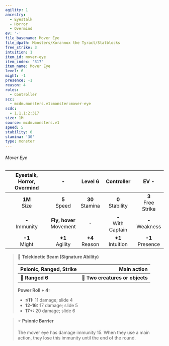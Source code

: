 ```yaml
---
agility: 1
ancestry:
  - Eyestalk
  - Horror
  - Overmind
ev: '-'
file_basename: Mover Eye
file_dpath: Monsters/Xorannox the Tyract/Statblocks
free_strike: 3
intuition: 1
item_id: mover-eye
item_index: '317'
item_name: Mover Eye
level: 6
might: -1
presence: -1
reason: 4
roles:
  - Controller
scc:
  - mcdm.monsters.v1:monster:mover-eye
scdc:
  - 1.1.1:2:317
size: 1M
source: mcdm.monsters.v1
speed: 5
stability: 0
stamina: '30'
type: monster
---
```


###### Mover Eye

| Eyestalk, Horror, Overmind |              -               |       Level 6       |       Controller        |          EV -          |
| :------------------------: | :--------------------------: | :-----------------: | :---------------------: | :--------------------: |
|      **1M**<br/> Size      |       **5**<br/> Speed       | **30**<br/> Stamina |  **0**<br/> Stability   | **3**<br/> Free Strike |
|    **-**<br/> Immunity     | **Fly, hover**<br/> Movement |          -          | **-**<br/> With Captain |  **-**<br/> Weakness   |
|     **-1**<br/> Might      |     **+1**<br/> Agility      | **+4**<br/> Reason  |  **+1**<br/> Intuition  |  **-1**<br/> Presence  |

<!-- -->
> 🏹 **Telekinetic Beam (Signature Ability)**
>
> | **Psionic, Ranged, Strike** |                 **Main action** |
> | --------------------------- | ------------------------------: |
> | **📏 Ranged 6**             | **🎯 Two creatures or objects** |
>
> **Power Roll + 4:**
>
> - **≤11:** 11 damage; slide 4
> - **12-16:** 17 damage; slide 5
> - **17+:** 20 damage; slide 6

<!-- -->
> ⭐️ **Psionic Barrier**
>
> The mover eye has damage immunity 15. When they use a main action, they lose this immunity until the end of the round.
